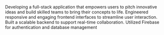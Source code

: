 Developing a full-stack application that empowers users to pitch innovative ideas and build skilled teams to bring
their concepts to life.
Engineered responsive and engaging frontend interfaces to streamline user interaction.
Built a scalable backend to support real-time collaboration.
Utilized Firebase for authentication and database management
